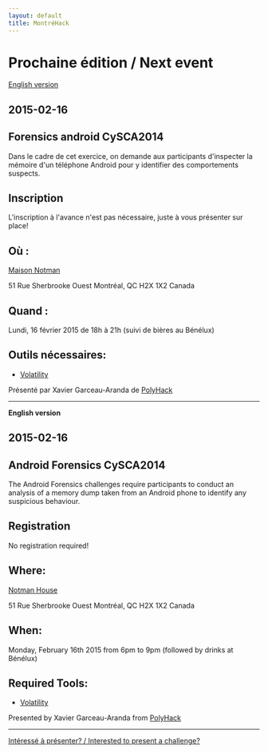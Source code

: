 ```yaml
---
layout: default
title: MontréHack
---
```


# Prochaine édition / Next event

[English version](#english)

## 2015-02-16
## Forensics android CySCA2014

Dans le cadre de cet exercice, on demande aux participants d'inspecter la 
mémoire d'un téléphone Android pour y identifier des comportements suspects.

## Inscription

L'inscription à l'avance n'est pas nécessaire, juste à vous présenter sur place!

## Où :

[Maison Notman](http://notman.org/)

51 Rue Sherbrooke Ouest
Montréal, QC H2X 1X2
Canada

## Quand :

Lundi, 16 février 2015 de 18h à 21h (suivi de bières au Bénélux)

## Outils nécessaires:

* [Volatility](https://code.google.com/p/volatility/)

Présenté par Xavier Garceau-Aranda de [PolyHack](http://polyhack.org/)

<hr/>

<a id="english"></a>
**English version**

## 2015-02-16
## Android Forensics CySCA2014

The Android Forensics challenges require participants to conduct an analysis of a 
memory dump taken from an Android phone to identify any suspicious behaviour.

## Registration

No registration required!

## Where:

[Notman House](http://notman.org/)

51 Rue Sherbrooke Ouest
Montréal, QC H2X 1X2
Canada

## When:

Monday, February 16th 2015 from 6pm to 9pm (followed by drinks at Bénélux)

## Required Tools:

* [Volatility](https://code.google.com/p/volatility/)

Presented by Xavier Garceau-Aranda from [PolyHack](http://polyhack.org/)

<hr/>

[Intéressé à présenter? / Interested to present a challenge?](https://github.com/montrehack/montrehack.github.com/wiki/Present-at-Montrehack)
